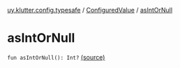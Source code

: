[uy.klutter.config.typesafe](../index.md) / [ConfiguredValue](index.md) / [asIntOrNull](.)


# asIntOrNull
`fun asIntOrNull(): Int?` [(source)](https://github.com/kohesive/klutter/blob/master/config-typesafe-jdk6/src/main/kotlin/uy/klutter/config/typesafe/TypesafeConfig_Ext.kt#L58)


